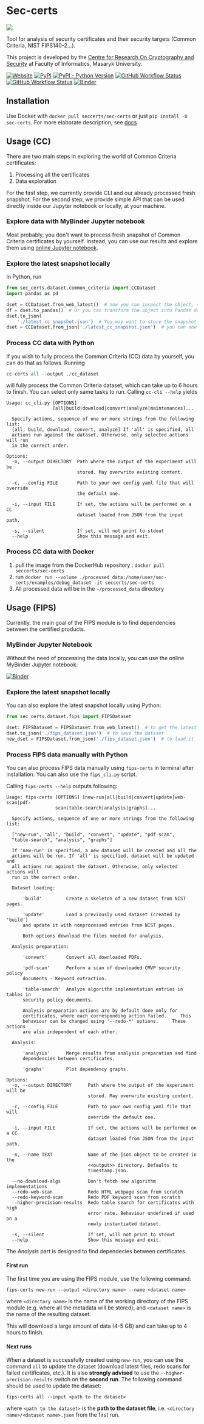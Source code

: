 # Sec-certs

![](docs/_static/logo.svg)

Tool for analysis of security certificates and their security targets (Common Criteria, NIST FIPS140-2...).

This project is developed by the [Centre for Research On Cryptography and Security](https://crocs.fi.muni.cz) at Faculty of Informatics, Masaryk University.

[![Website](https://img.shields.io/website?down_color=red&down_message=offline&style=flat-square&up_color=SpringGreen&up_message=online&url=https%3A%2F%2Fseccerts.org)](https://seccerts.org)
[![PyPI](https://img.shields.io/pypi/v/sec-certs?style=flat-square)](https://pypi.org/project/sec-certs/)
[![PyPI - Python Version](https://img.shields.io/pypi/pyversions/sec-certs?label=Python%20versions&style=flat-square)](https://pypi.org/project/sec-certs/)
[![GitHub Workflow Status](https://img.shields.io/github/workflow/status/crocs-muni/sec-certs/tests?style=flat-square)](https://github.com/crocs-muni/sec-certs/actions/workflows/tests.yml)
[![GitHub Workflow Status](https://img.shields.io/github/workflow/status/crocs-muni/sec-certs/Docker%20Image%20CI?label=Docker%20build&style=flat-square)](https://hub.docker.com/repository/docker/seccerts/sec-certs)
[![Binder](https://mybinder.org/badge_logo.svg)](https://mybinder.org/v2/gh/crocs-muni/sec-certs/dev?filepath=notebooks%2Fcpe_cve.ipynb)

## Installation

Use Docker with `docker pull seccerts/sec-certs` or just `pip install -U sec-certs`. For more elaborate description, see [docs](seccerts.org/docs/installation)

## Usage (CC)

There are two main steps in exploring the world of Common Criteria certificates:

1. Processing all the certificates
2. Data exploration

For the first step, we currently provide CLI and our already processed fresh snapshot. For the second step, we provide simple API that can be used directly inside our Jupyter notebook or locally, at your machine.

### Explore data with MyBinder Jupyter notebook

Most probably, you don't want to process fresh snapshot of Common Criteria certificates by yourself. Instead, you can use our results and explore them using [online Jupyter notebook](https://mybinder.org/v2/gh/crocs-muni/sec-certs/dev?filepath=notebooks%2Fcpe_cve.ipynb).

### Explore the latest snapshot locally

In Python, run

```python
from sec_certs.dataset.common_criteria import CCDataset
import pandas as pd

dset = CCDataset.from_web_latest()  # now you can inspect the object, certificates are held in dset.certs
df = dset.to_pandas()  # Or you can transform the object into Pandas dataframe
dset.to_json(
    './latest_cc_snapshot.json')  # You may want to store the snapshot as json, so that you don't have to download it again
dset = CCDataset.from_json('./latest_cc_snapshot.json')  # you can now load your stored dataset again
```

### Process CC data with Python

If you wish to fully process the Common Criteria (CC) data by yourself, you can do that as follows. Running

```python
cc-certs all --output ./cc_dataset
```

will fully process the Common Criteria dataset, which can take up to 6 hours to finish. You can select only same tasks to run. Calling `cc-cli --help` yields

```
Usage: cc_cli.py [OPTIONS]
                 [all|build|download|convert|analyze|maintenances]...

  Specify actions, sequence of one or more strings from the following list:
  [all, build, download, convert, analyze] If 'all' is specified, all
  actions run against the dataset. Otherwise, only selected actions will run
  in the correct order.

Options:
  -o, --output DIRECTORY  Path where the output of the experiment will be
                          stored. May overwrite existing content.

  -c, --config FILE       Path to your own config yaml file that will override
                          the default one.

  -i, --input FILE        If set, the actions will be performed on a CC
                          dataset loaded from JSON from the input path.

  -s, --silent            If set, will not print to stdout
  --help                  Show this message and exit.
```

### Process CC data with Docker

 1. pull the image from the DockerHub repository : `docker pull seccerts/sec-certs`
 2. run `docker run --volume ./processed_data:/home/user/sec-certs/examples/debug_dataset -it seccerts/sec-certs`
 3. All processed data will be in the `~/processed_data` directory

## Usage (FIPS)

Currently, the main goal of the FIPS module is to find dependencies between the certified products.

### MyBinder Jupyter Notebook

Without the need of processing the data locally, you can use the online MyBinder Jupyter notebook:

[![Binder](https://mybinder.org/badge_logo.svg)](https://mybinder.org/v2/gh/crocs-muni/sec-certs/fips?filepath=.%2Fnotebooks%2Ffips_data.ipynb)


### Explore the latest snapshot locally

You can also explore the latest snapshot locally using Python:
```py
from sec_certs.dataset.fips import FIPSDataset

dset: FIPSDataset = FIPSDataset.from_web_latest()  # to get the latest snapshot
dset.to_json('./fips_dataset.json')  # to save the dataset
new_dset = FIPSDataset.from_json('./fips_dataset.json')  # to load it from disk

```

### Process FIPS data manually with Python

You can also process FIPS data manually using `fips-certs` in terminal after installation.
You can also use the `fips_cli.py` script.

Calling `fips-certs --help` outputs following:
```
Usage: fips-certs [OPTIONS] [new-run|all|build|convert|update|web-scan|pdf-
                  scan|table-search|analysis|graphs]...

  Specify actions, sequence of one or more strings from the following list:

  ["new-run", "all", "build", "convert", "update", "pdf-scan",
  "table-search", "analysis", "graphs"]

  If 'new-run' is specified, a new dataset will be created and all the
  actions will be run. If 'all' is specified, dataset will be updated and
  all actions run against the dataset. Otherwise, only selected actions will
  run in the correct order.

  Dataset loading:

      'build'         Create a skeleton of a new dataset from NIST pages.

      'update'        Load a previously used dataset (created by 'build')
      and update it with nonprocessed entries from NIST pages.

      Both options download the files needed for analysis.

  Analysis preparation:

      'convert'       Convert all downloaded PDFs.

      'pdf-scan'      Perform a scan of downloaded CMVP security policy
      documents - Keyword extraction.

      'table-search'  Analyze algorithm implementation entries in tables in
      security policy documents.

      Analysis preparation actions are by default done only for
      certificates, where each corresponding action failed.     This
      behaviour can be changed using '--redo-*' options.     These actions
      are also independent of each other.

  Analysis:

      'analysis'      Merge results from analysis preparation and find
      dependencies between certificates.

      'graphs'        Plot dependency graphs.

Options:
  -o, --output DIRECTORY      Path where the output of the experiment will be
                              stored. May overwrite existing content.

  -c, --config FILE           Path to your own config yaml file that will
                              override the default one.

  -i, --input FILE            If set, the actions will be performed on a CC
                              dataset loaded from JSON from the input path.

  -n, --name TEXT             Name of the json object to be created in the
                              <<output>> directory. Defaults to
                              timestamp.json.

  --no-download-algs          Don't fetch new algorithm implementations
  --redo-web-scan             Redo HTML webpage scan from scratch
  --redo-keyword-scan         Redo PDF keyword scan from scratch
  --higher-precision-results  Redo table search for certificates with high
                              error rate. Behaviour undefined if used on a
                              newly instantiated dataset.

  -s, --silent                If set, will not print to stdout
  --help                      Show this message and exit.
```

The *Analysis* part is designed to find dependecies between certificates.

#### First run
The first time you are using the FIPS module, use the following command:
```
fips-certs new-run --output <directory name> --name <dataset name>
```
where `<directory name>` is the name of the working directory of the FIPS module
(e.g. where all the metadata will be stored), and `<dataset name>` is the name of the resulting dataset.

This will download a large amount of data (4-5 GB) and can take up to 4 hours to finish.

#### Next runs

When a dataset is successfully created using `new-run`, you can use the command `all` to update the dataset
(download latest files, redo scans for failed certificates, etc.). It is also **strongly advised** to use the `--higher-precision-results`
switch on the **second run**. The following command should be used to update the dataset:
```
fips-certs all --input <path to the dataset>
```
where `<path to the dataset>` is the **path to the dataset file**, i.e. `<directory name>/<dataset name>.json` from the first run.
